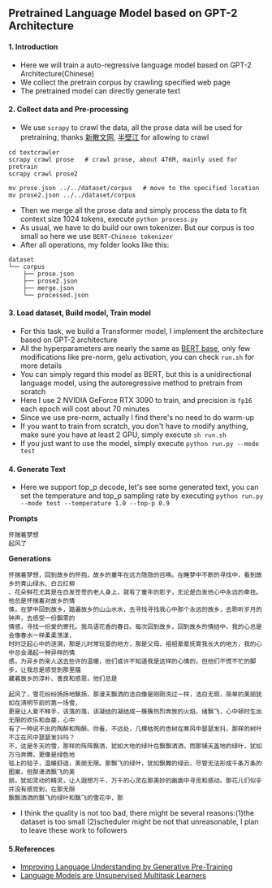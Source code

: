 ## Pretrained Language Model based on GPT-2 Architecture

#### 1. Introduction
- Here we will train a auto-regressive language model based on GPT-2 Architecture(Chinese)
- We collect the pretrain corpus by crawling specified web page
- The pretrained model can directly generate text

#### 2. Collect data and Pre-processing
- We use `scrapy` to crawl the data, all the prose data will be used for pretraining, thanks [新散文网](hhttps://www.xinsanwen.cn/), [半壁江](http://read.banbijiang.com/) for allowing to crawl
```shell
cd textcrawler
scrapy crawl prose   # crawl prose, about 476M, mainly used for pretrain
scrapy crawl prose2   

mv prose.json ../../dataset/corpus   # move to the specified location
mv prose2.json ../../dataset/corpus  
```
- Then we merge all the prose data and simply process the data to fit context size 1024 tokens, execute `python process.py`
- As usual, we have to do build our own tokenizer. But our corpus is too small so here we use `BERT-Chinese tokenizer`
- After all operations, my folder looks like this:
```text
dataset
└── corpus
    ├── prose.json
    ├── prose2.json
    ├── merge.json
    └── processed.json
```

#### 3. Load dataset, Build model, Train model
- For this task, we build a Transformer model, I implement the architecture based on GPT-2 architecture
- All the hyperparameters are nearly the same as [BERT base](https://arxiv.org/pdf/1810.04805.pdf), only few modifications like pre-norm, gelu activation, you can check `run.sh` for more details
- You can simply regard this model as BERT, but this is a unidirectional language model, using the autoregressive method to pretrain from scratch
- Here I use 2 NVIDIA GeForce RTX 3090 to train, and precision is `fp16` each epoch will cost about 70 minutes
- Since we use pre-norm, actually I find there's no need to do warm-up
- If you want to train from scratch, you don't have to modify anything, make sure you have at least 2 GPU, simply execute `sh run.sh`
- If you just want to use the model, simply execute `python run.py --mode test`

#### 4. Generate Text
- Here we support top_p decode, let's see some generated text, you can set the temperature and top_p sampling rate by executing `python run.py --mode test --temperature 1.0 --top-p 0.9` 

**Prompts**
```text
怀揣着梦想
起风了
```
**Generations**
```text
怀揣着梦想，回到故乡的怀抱，故乡的童年在远方隐隐的召唤。在睡梦中不断的寻找中，看到故乡的青山绿水、白云红柳
、花朵鲜花尤其是在白发苍苍的老人身上，就有了童年的影子，无论是白发他心中永远的牵挂。他总是怀揣着对故乡的情
愫，在梦中回到故乡，踏遍故乡的山山水水，去寻找寻找我心中那个永远的故乡，去聆听岁月的钟声，去感受一份飘零的
情感，寻找一份爱的寄托。我鸟语花香的春日。每次回到故乡，回到故乡的情结中，我的心总是会像春水一样柔柔荡漾，
时时泛起心中的涟漪，那是儿时常玩耍的地方，那是父母、祖祖辈辈抚育我长大的地方，我的心中总会涌起一种异样的情
感，为异乡的亲人送去些许的温暖，他们或许不知道我是这样的心情的，但他们不慌不忙的脚步，让我总是感觉到那里蕴
藏着故乡的淳朴、善良和感恩，他们总是

起风了，雪花纷纷扬扬地飘扬，那漫天飘洒的洁白像是刚刚洗过一样，洁白无瑕，简单的美丽犹如在清明节前的第一场雪，
更是让人爱不释手，该落的落，该凝结的凝结成一簇簇热烈奔放的火焰，绪飘飞，心中顿时生出无限的欢乐和自豪，心中
有了一种说不出的陶醉和陶醉。你看，不远处，几棵枯死的杏树在寒风中瑟瑟发抖，那样的树叶不正在风中瑟瑟发抖吗？
不，这是冬天的雪，那样的阵阵飘洒，犹如大地的绿叶在飘飘洒洒，而那铺天盖地的绿叶，犹如万马奔腾，更像是绿色地
毯上的毯子，温暖舒适，美丽无限。那飘飞的绿叶，犹如飘舞的绿云，尽管无法形成千条万条的图案，但那潇洒飘飞的美
丽，犹如灵动的精灵，让人遐想万千，万千的心灵在那美妙的画面中寻觅和感动。那花儿们似乎并没有感觉到，在那无限
飘飘洒洒的飘飞的绿叶和飘飞的雪花中，那
```

- I think the quality is not too bad, there might be several reasons:(1)the dataset is too small (2)scheduler might be not that unreasonable, I plan to leave these work to followers

#### 5.References
- [Improving Language Understanding
by Generative Pre-Training](https://www.cs.ubc.ca/~amuham01/LING530/papers/radford2018improving.pdf)
- [Language Models are Unsupervised Multitask Learners](https://d4mucfpksywv.cloudfront.net/better-language-models/language-models.pdf)
